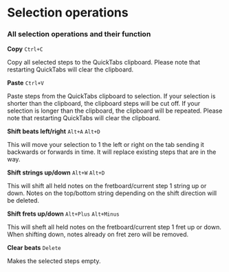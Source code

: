 # Selection operations

### All selection operations and their function

**Copy** `Ctrl+C`

Copy all selected steps to the QuickTabs clipboard. Please note that restarting QuickTabs will clear the clipboard.

**Paste** `Ctrl+V`

Paste steps from the QuickTabs clipboard to selection. If your selection is shorter than the clipboard, the clipboard steps will be cut off. If your selection is longer than the clipboard, the clipboard will be repeated. Please note that restarting QuickTabs will clear the clipboard.

**Shift beats left/right** `Alt+A` `Alt+D`

This will move your selection to 1 the left or right on the tab sending it backwards or forwards in time. It will replace existing steps that are in the way.

**Shift strings up/down** `Alt+W` `Alt+D`

This will shift all held notes on the fretboard/current step 1 string up or down. Notes on the top/bottom string depending on the shift direction will be deleted.

**Shift frets up/down** `Alt+Plus` `Alt+Minus`

This will sheft all held notes on the fretboard/current step 1 fret up or down. When shifting down, notes already on fret zero will be removed.

**Clear beats** `Delete`

Makes the selected steps empty.


